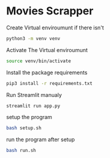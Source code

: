 # Movies Scrapper

Create Virtual enviroumunt if there isn't
```bash
python3 -m venv venv
```
Activate The Virtual enviroumunt
```bash
source venv/bin/activate
```
Install the package requirements
```bash
pip3 install -r requirements.txt
```
Run Streamlit manualy
```bash
streamlit run app.py
```
setup the program
```bash
bash setup.sh
```
run the program after setup
```bash
bash run.sh
```
